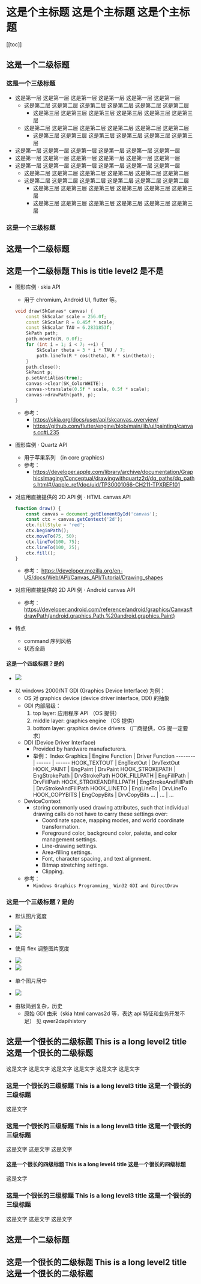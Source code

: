 # 这是个主标题 这是个主标题 这是个主标题
<!-- {qwerthreading} {qwerthinkinginguithreading} {qwerguithreading} {qwerthinking} {qwergui} -->
<!-- @author: 100pah -->

[[toc]]


## 这是一个二级标题

### 这是一个三级标题

+ 这是第一层 这是第一层 这是第一层 这是第一层 这是第一层 这是第一层
    + 这是第二层 这是第二层 这是第二层 这是第二层 这是第二层 这是第二层
        + 这是第三层 这是第三层 这是第三层 这是第三层 这是第三层 这是第三层
    + 这是第二层 这是第二层 这是第二层 这是第二层 这是第二层 这是第二层
        + 这是第三层 这是第三层 这是第三层 这是第三层 这是第三层 这是第三层
+ 这是第一层 这是第一层 这是第一层 这是第一层 这是第一层 这是第一层
+ 这是第一层 这是第一层 这是第一层 这是第一层 这是第一层 这是第一层
+ 这是第一层 这是第一层 这是第一层 这是第一层 这是第一层 这是第一层
    + 这是第二层 这是第二层 这是第二层 这是第二层 这是第二层 这是第二层
    + 这是第二层 这是第二层 这是第二层 这是第二层 这是第二层 这是第二层
        + 这是第三层 这是第三层 这是第三层 这是第三层 这是第三层 这是第三层
        + 这是第三层 这是第三层 这是第三层 这是第三层 这是第三层 这是第三层

### 这是一个三级标题

## 这是一个二级标题


## 这是一个二级标题 This is title level2 是不是
<!-- 意：长、复杂；类似 -->

+ 图形库例 · skia API
    + 用于 chromium, Android UI, flutter 等。
    ```cpp
    void draw(SkCanvas* canvas) {
        const SkScalar scale = 256.0f;
        const SkScalar R = 0.45f * scale;
        const SkScalar TAU = 6.2831853f;
        SkPath path;
        path.moveTo(R, 0.0f);
        for (int i = 1; i < 7; ++i) {
            SkScalar theta = 3 * i * TAU / 7;
            path.lineTo(R * cos(theta), R * sin(theta));
        }
        path.close();
        SkPaint p;
        p.setAntiAlias(true);
        canvas->clear(SK_ColorWHITE);
        canvas->translate(0.5f * scale, 0.5f * scale);
        canvas->drawPath(path, p);
    }
    ```
    + 参考：
        + https://skia.org/docs/user/api/skcanvas_overview/
        + https://github.com/flutter/engine/blob/main/lib/ui/painting/canvas.cc#L235

+ 图形库例 · Quartz API
    + 用于苹果系列 （in core graphics）
    + 参考：
        + https://developer.apple.com/library/archive/documentation/GraphicsImaging/Conceptual/drawingwithquartz2d/dq_paths/dq_paths.html#//apple_ref/doc/uid/TP30001066-CH211-TPXREF101

+ 对应用直接提供的 2D API 例 · HTML canvas API
    ```js
    function draw() {
        const canvas = document.getElementById('canvas');
        const ctx = canvas.getContext('2d');
        ctx.fillStyle = 'red';
        ctx.beginPath();
        ctx.moveTo(75, 50);
        ctx.lineTo(100, 75);
        ctx.lineTo(100, 25);
        ctx.fill();
    }
    ```
    + 参考： https://developer.mozilla.org/en-US/docs/Web/API/Canvas_API/Tutorial/Drawing_shapes

+ 对应用直接提供的 2D API 例 · Android canvas API
    + 参考： https://developer.android.com/reference/android/graphics/Canvas#drawPath(android.graphics.Path,%20android.graphics.Paint)

+ 特点
    + command 序列风格
    + 状态全局

#### 这是一个四级标题？是的
<ul class="img-line">
    <li style="width: 50%"><img src="assets/old_pc.png"/></li>
</ul>

+ 以 windows 2000/NT GDI (Graphics Device Interface) 为例：
    + OS 对 graphics device (device driver interface, DDI) 的抽象
    + GDI 内部层级：
        1. top layer: 应用程序 API （OS 提供）
        2. middle layer: graphics engine （OS 提供）
        3. bottom layer: graphics device drivers （厂商提供，OS 提一定要求）
    + DDI (Device Driver Interface)
        + Provided by hardware manufacturers.
        + 举例：
            Index Graphics | Engine Function | Driver Function
            -------- | ------ | ------
            HOOK_TEXTOUT | EngTextOut | DrvTextOut
            HOOK_PAINT | EngPaint | DrvPaint
            HOOK_STROKEPATH | EngStrokePath | DrvStrokePath
            HOOK_FILLPATH | EngFillPath | DrvFillPath
            HOOK_STROKEANDFILLPATH | EngStrokeAndFillPath | DrvStrokeAndFillPath
            HOOK_LINETO | EngLineTo | DrvLineTo
            HOOK_COPYBITS | EngCopyBits | DrvCopyBits
            ... | ... | ...
    + DeviceContext
        + storing commonly used drawing attributes, such that individual drawing calls do not have to carry these settings over:
            + Coordinate space, mapping modes, and world coordinate transformation.
            + Foreground color, background color, palette, and color management settings.
            + Line-drawing settings.
            + Area-filling settings.
            + Font, character spacing, and text alignment.
            + Bitmap stretching settings.
            + Clipping.
    + 参考：
        + `Windows Graphics Programming_ Win32 GDI and DirectDraw`


### 这是一个三级标题？是的

+ 默认图片宽度
<ul class="img-line">
    <li><img src="assets/simple_pie.png"/></li>
    <li><img src="assets/simple_pie_draw_cmds.png"/></li>
</ul>

+ 使用 flex 调整图片宽度
<ul class="img-line">
    <li style="flex: 3"><img src="assets/simple_pie.png"/></li>
    <li style="flex: 5"><img src="assets/simple_pie_draw_cmds.png"/></li>
</ul>


+ 单个图片居中
<ul class="img-line">
    <li style="width: 60%"><img src="assets/zr_el_abstract.png"/></li>
</ul>


+ 由极简到复杂，历史
    + 原始 GDI 由来（skia html canvas2d 等，表达 api 特征和业务开发不足） 见 qwer2dapihistory


## 这是一个很长的二级标题 This is a long level2 title 这是一个很长的二级标题

这是文字
这是文字
这是文字
这是文字
这是文字
这是文字

### 这是一个很长的三级标题 This is a long level3 title 这是一个很长的三级标题

这是文字

### 这是一个很长的三级标题 This is a long level3 title 这是一个很长的三级标题

这是文字
这是文字
这是文字

#### 这是一个很长的四级标题 This is a long level4 title 这是一个很长的四级标题

这是文字

### 这是一个很长的三级标题 This is a long level3 title 这是一个很长的三级标题

这是文字
这是文字
这是文字

## 这是一个二级标题

## 这是一个很长的二级标题 This is a long level2 title 这是一个很长的二级标题



